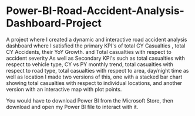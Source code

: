 # Power-BI-Road-Accident-Analysis-Dashboard-Project
A project where I created a dynamic and interactive road accident analysis dashboard where I satisfied the primary KPI's of total CY Casualties , total CY Accidents, their YoY Growth. and Total casualties with respect to accident severity
As well as Secondary KPI's such as total casualties with respect to vehicle type, CY vs PY monthly trend, total casualties with respect to road type, total casualties with respect to area, day/night time as well as location
I made two versions of this, one with a stacked bar chart showing total casualties with respect to individual locations, and another version with an interactive map with plot points.

You would have to download Power BI from the Microsoft Store, then download and open my Power BI file to interact with it.
